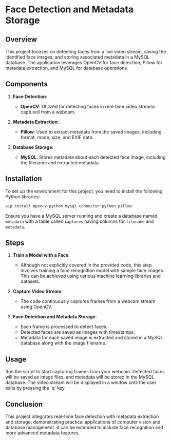 
# Face Detection and Metadata Storage

## Overview

This project focuses on detecting faces from a live video stream, saving the identified face images, and storing associated metadata in a MySQL database. The application leverages OpenCV for face detection, Pillow for metadata extraction, and MySQL for database operations.

## Components

1. **Face Detection**:
   - **OpenCV**: Utilized for detecting faces in real-time video streams captured from a webcam.

2. **Metadata Extraction**:
   - **Pillow**: Used to extract metadata from the saved images, including format, mode, size, and EXIF data.

3. **Database Storage**:
   - **MySQL**: Stores metadata about each detected face image, including the filename and extracted metadata.

## Installation

To set up the environment for this project, you need to install the following Python libraries:

```sh
pip install opencv-python mysql-connector-python pillow
```

Ensure you have a MySQL server running and create a database named `metadata` with a table called `captures` having columns for `filename` and `metadata`.

## Steps

1. **Train a Model with a Face**:
   - Although not explicitly covered in the provided code, this step involves training a face recognition model with sample face images. This can be achieved using various machine learning libraries and datasets.

2. **Capture Video Stream**:
   - The code continuously captures frames from a webcam stream using OpenCV.

3. **Face Detection and Metadata Storage**:
   - Each frame is processed to detect faces.
   - Detected faces are saved as images with timestamps.
   - Metadata for each saved image is extracted and stored in a MySQL database along with the image filename.

## Usage

Run the script to start capturing frames from your webcam. Detected faces will be saved as image files, and metadata will be stored in the MySQL database. The video stream will be displayed in a window until the user exits by pressing the 'q' key.

## Conclusion

This project integrates real-time face detection with metadata extraction and storage, demonstrating practical applications of computer vision and database management. It can be extended to include face recognition and more advanced metadata features.

